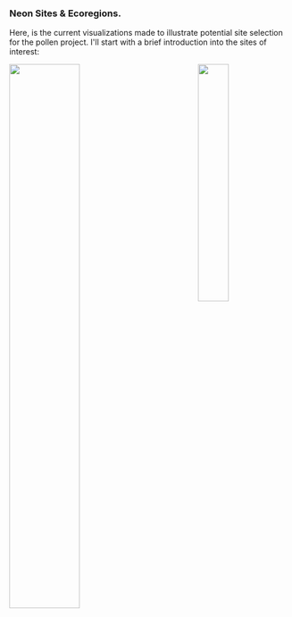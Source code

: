 ### Neon Sites & Ecoregions. 

Here, is the current visualizations made to illustrate potential site selection for the pollen project. I'll start with a brief introduction into the sites of interest: 


<img align="right" width="33%" src="../fig/ecoregion-overall-map-w-neon.png"/>
<img src="pollen-project-mapping/fig/ecoregion-overall-map-w-neon.png " width = "50%" align="middle"  />
